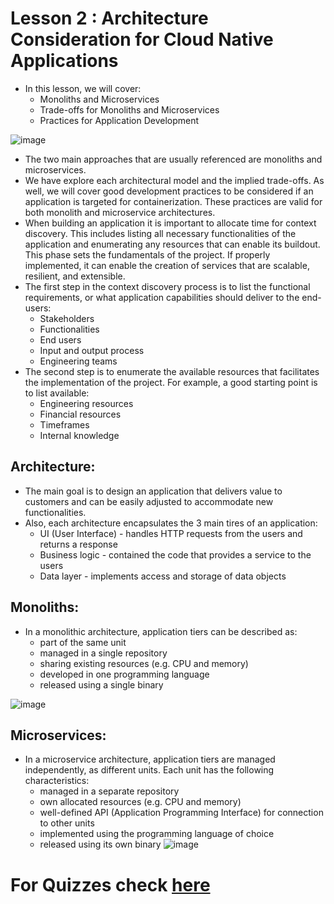 # Lesson 2 : Architecture Consideration for Cloud Native Applications
- In this lesson, we will cover:
  - Monoliths and Microservices
  - Trade-offs for Monoliths and Microservices
  - Practices for Application Development

![image](https://user-images.githubusercontent.com/61888364/124396771-3bb44680-dd29-11eb-8172-b54615cf2b47.png)

- The two main approaches that are usually referenced are monoliths and microservices.
- We have explore each architectural model and the implied trade-offs. As well, we will cover good development practices to be considered if an application is targeted for containerization. These practices are valid for both monolith and microservice architectures.
- When building an application it is important to allocate time for context discovery. This includes listing all necessary functionalities of the application and enumerating any resources that can enable its buildout. This phase sets the fundamentals of the project. If properly implemented, it can enable the creation of services that are scalable, resilient, and extensible.
- The first step in the context discovery process is to list the functional requirements, or what application capabilities should deliver to the end-users:  
  - Stakeholders
  - Functionalities
  - End users
  - Input and output process
  - Engineering teams 
- The second step is to enumerate the available resources that facilitates the implementation of the project. For example, a good starting point is to list available:
  - Engineering resources
  - Financial resources
  - Timeframes
  - Internal knowledge

## Architecture: 
- The main goal is to design an application that delivers value to customers and can be easily adjusted to accommodate new functionalities.
- Also, each architecture encapsulates the 3 main tires of an application:
  - UI (User Interface) - handles HTTP requests from the users and returns a response
  - Business logic - contained the code that provides a service to the users
  - Data layer - implements access and storage of data objects
## Monoliths:
- In a monolithic architecture, application tiers can be described as:
  - part of the same unit
  - managed in a single repository
  - sharing existing resources (e.g. CPU and memory)
  - developed in one programming language
  - released using a single binary

![image](https://user-images.githubusercontent.com/61888364/124396918-1b38bc00-dd2a-11eb-82df-7e809b46cea2.png)
 
## Microservices:
- In a microservice architecture, application tiers are managed independently, as different units. Each unit has the following characteristics:
  - managed in a separate repository
  - own allocated resources (e.g. CPU and memory)
  - well-defined API (Application Programming Interface) for connection to other units
  - implemented using the programming language of choice
  - released using its own binary
![image](https://user-images.githubusercontent.com/61888364/124396992-a914a700-dd2a-11eb-913d-09dada7b2ec7.png)

# For Quizzes check [here](https://github.com/sg7801/SUSE-Cloud-Native-Foundations-Scholarship/blob/main/Introduction%20to%20Cloud%20Native%20Fundamentals/Quizzes.md) 
